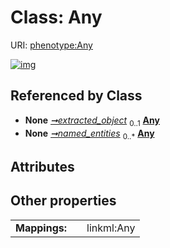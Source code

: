 
# Class: Any




URI: [phenotype:Any](http://w3id.org/ontogpt/phenotype/Any)


[![img](https://yuml.me/diagram/nofunky;dir:TB/class/[ExtractionResult]++-%20extracted_object%200..1>[Any],[ExtractionResult]++-%20named_entities%200..*>[Any],[ExtractionResult])](https://yuml.me/diagram/nofunky;dir:TB/class/[ExtractionResult]++-%20extracted_object%200..1>[Any],[ExtractionResult]++-%20named_entities%200..*>[Any],[ExtractionResult])

## Referenced by Class

 *  **None** *[➞extracted_object](extractionResult__extracted_object.md)*  <sub>0..1</sub>  **[Any](Any.md)**
 *  **None** *[➞named_entities](extractionResult__named_entities.md)*  <sub>0..\*</sub>  **[Any](Any.md)**

## Attributes


## Other properties

|  |  |  |
| --- | --- | --- |
| **Mappings:** | | linkml:Any |

